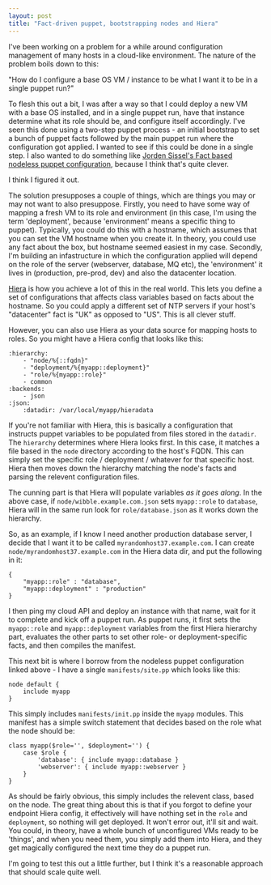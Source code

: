 ```yaml
---
layout: post
title: "Fact-driven puppet, bootstrapping nodes and Hiera"
---
```

I've been working on a problem for a while around configuration management of many hosts in a cloud-like environment. The nature of the problem boils down to this:

"How do I configure a base OS VM / instance to be what I want it to be in a single puppet run?"

To flesh this out a bit, I was after a way so that I could deploy a new VM with a base OS installed, and in a single puppet run, have that instance determine what its role should be, and configure itself accordingly. I've seen this done using a two-step puppet process - an initial bootstrap to set a bunch of puppet facts followed by the main puppet run where the configuration got applied. I wanted to see if this could be done in a single step. I also wanted to do something like [Jorden Sissel's Fact based nodeless puppet configuration](http://www.semicomplete.com/blog/geekery/puppet-nodeless-configuration), because I think that's quite clever.

I think I figured it out.

The solution presupposes a couple of things, which are things you may or may not want to also presuppose. Firstly, you need to have some way of mapping a fresh VM to its role and environment (in this case, I'm using the term 'deployment', because 'environment' means a specific thing to puppet). Typically, you could do this with a hostname, which assumes that you can set the VM hostname when you create it. In theory, you could use any fact about the box, but hostname seemed easiest in my case. Secondly, I'm building an infastructure in which the configuration applied will depend on the role of the server (webserver, database, MQ etc), the 'environment' it lives in (production, pre-prod, dev) and also the datacenter location.

[Hiera](http://projects.puppetlabs.com/projects/hiera) is how you achieve a lot of this in the real world. This lets you define a set of configurations that affects class variables based on facts about the hostname. So you could apply a different set of NTP servers if your host's "datacenter" fact is "UK" as opposed to "US". This is all clever stuff.

However, you can also use Hiera as your data source for mapping hosts to roles. So you might have a Hiera config that looks like this:

	:hierarchy:
		- "node/%{::fqdn}"
		- "deployment/%{myapp::deployment}"
		- "role/%{myapp::role}"
		- common
	:backends:
		- json
	:json:
		:datadir: /var/local/myapp/hieradata

If you're not familiar with Hiera, this is basically a configuration that instructs puppet variables to be populated from files stored in the `datadir`. The `hierarchy` determines where Hiera looks first. In this case, it matches a file based in the `node` directory according to the host's FQDN. This can simply set the specific role / deployment / whatever for that specific host. Hiera then moves down the hierarchy matching the node's facts and parsing the relevent configuration files.

The cunning part is that Hiera will populate variables _as it goes along_. In the above case, if `node/wibble.example.com.json` sets `myapp::role` to `database`, Hiera will in the same run look for `role/database.json` as it works down the hierarchy.

So, as an example, if I know I need another production database server, I decide that I want it to be called `myrandomhost37.example.com`. I can create `node/myrandomhost37.example.com` in the Hiera data dir, and put the following in it:

	{
	    "myapp::role" : "database",
	    "myapp::deployment" : "production"
	}

I then ping my cloud API and deploy an instance with that name, wait for it to complete and kick off a puppet run. As puppet runs, it first sets the `myapp::role` and `myapp::deployment` variables from the first Hiera hierarchy part, evaluates the other parts to set other role- or deployment-specific facts, and then compiles the manifest.

This next bit is where I borrow from the nodeless puppet configuration linked above - I have a single `manifests/site.pp` which looks like this:

    node default {
        include myapp
    }

This simply includes `manifests/init.pp` inside the `myapp` modules. This manifest has a simple switch statement that decides based on the role what the node should be:

	class myapp($role='', $deployment='') {
		case $role {
			'database': { include myapp::database }
			'webserver': { include myapp::webserver }
		}
	}

As should be fairly obvious, this simply includes the relevent class, based on the node. The great thing about this is that if you forgot to define your endpoint Hiera config, it effectively will have nothing set in the `role` and `deployment`, so nothing will get deployed. It won't error out, it'll sit and wait. You could, in theory, have a whole bunch of unconfigured VMs ready to be 'things', and when you need them, you simply add them into Hiera, and they get magically configured the next time they do a puppet run.

I'm going to test this out a little further, but I think it's a reasonable approach that should scale quite well.
